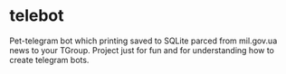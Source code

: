 # telebot
Pet-telegram bot which printing saved to SQLite parced from mil.gov.ua news to your TGroup.
Project just for fun and for understanding how to create telegram bots.
